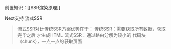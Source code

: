 前置知识：[[SSR渲染原理]]

Next支持 流式SSR

> 流式SSR对比传统SSR方案优势在于：
> 传统SSR：需要获取所有数据，获取完毕之后 才生成HTML
> 流式SSR：通过路由分解为较小的 代码块（chunk），一点一点的获取页面

